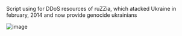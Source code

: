 Script using for DDoS resources of ruZZia, which atacked Ukraine in february, 2014 and now provide genocide ukrainians

![image](https://user-images.githubusercontent.com/100575200/161439524-b2d7c8d2-a992-4c71-a423-2a18f0527dd5.png)
